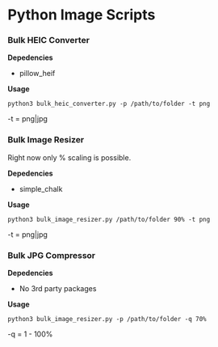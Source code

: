 ﻿# Python Image Scripts

### Bulk HEIC Converter

**Depedencies**

* pillow_heif

**Usage**

`python3 bulk_heic_converter.py -p /path/to/folder -t png`

-t = png|jpg


### Bulk Image Resizer

Right now only % scaling is possible.

**Depedencies**

* simple_chalk

**Usage**

`python3 bulk_image_resizer.py /path/to/folder 90% -t png`

-t = png|jpg


### Bulk JPG Compressor

**Depedencies**

* No 3rd party packages

**Usage**

`python3 bulk_image_resizer.py -p /path/to/folder -q 70%`

-q = 1 - 100%







